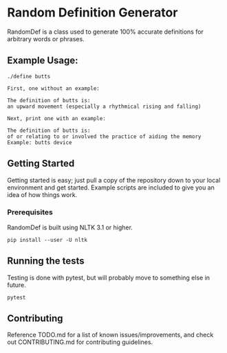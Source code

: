 # Random Definition Generator

RandomDef is a class used to generate 100% accurate definitions for arbitrary words or phrases.

## Example Usage:

```
./define butts

First, one without an example:

The definition of butts is:
an upward movement (especially a rhythmical rising and falling)

Next, print one with an example:

The definition of butts is:
of or relating to or involved the practice of aiding the memory
Example: butts device
```


## Getting Started

Getting started is easy; just pull a copy of the repository down to your local environment and get started. Example scripts are included to give you an idea of how things work.

### Prerequisites

RandomDef is built using NLTK 3.1 or higher.

```
pip install --user -U nltk
```

## Running the tests

Testing is done with pytest, but will probably move to something else in future.
```
pytest
```

## Contributing

Reference TODO.md for a list of known issues/improvements, and check out CONTRIBUTING.md for contributing guidelines.
